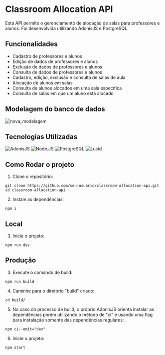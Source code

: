 # Classroom Allocation API

Esta API permite o gerenciamento de alocação de salas para professores e alunos. Foi desenvolvida utilizando AdonisJS e PostgreSQL.

## Funcionalidades

- Cadastro de professores e alunos
- Edição de dados de professores e alunos
- Exclusão de dados de professores e alunos
- Consulta de dados de professores e alunos
- Cadastro, edição, exclusão e consulta de salas de aula
- Alocação de alunos em salas
- Consulta de alunos alocados em uma sala específica
- Consulta de salas em que um aluno está alocado

## Modelagem do banco de dados
![nova_modelagem](https://github.com/user-attachments/assets/bf78d808-71c0-4854-ac5e-a192157b3276)

## Tecnologias Utilizadas

![AdonisJS](https://img.shields.io/badge/AdonisJS-5A45FF.svg?style=for-the-badge&logo=AdonisJS&logoColor=white)
![Node.JS](https://img.shields.io/badge/Node.js-5FA04E.svg?style=for-the-badge&logo=nodedotjs&logoColor=white)
![PostgreSQL](https://img.shields.io/badge/PostgreSQL-4169E1.svg?style=for-the-badge&logo=PostgreSQL&logoColor=white)
![Lucid](https://img.shields.io/badge/Lucid-282C33.svg?style=for-the-badge&logo=Lucid&logoColor=white)


## Como Rodar o projeto

1. Clone o repositório:

```
git clone https://github.com/seu-usuario/classroom-allocation-api.git
cd classroom-allocation-api
```

2. Instale as dependências:

```
npm i
```

## Local

3. Inicie o projeto:

```
npm run dev
```

## Produção

3. Execute o comando de build:

```
npm run build
```

4. Caminhe para o diretório "build" criado:

```
cd build/
```

5. No caso do processo de build, o próprio AdonisJS orienta instalar as dependências porém utilizando o método de "ci" e usando uma flag para instalação somente das dependências regulares:

```
npm ci--omit="dev"
```

6. Inicie o projeto:
```
npm start
```
